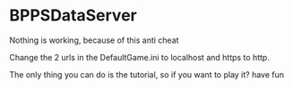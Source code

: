 ﻿# BPPSDataServer

Nothing is working, because of this anti cheat

Change the 2 urls in the DefaultGame.ini to localhost and https to http.

The only thing you can do is the tutorial, so if you want to play it? have fun 


